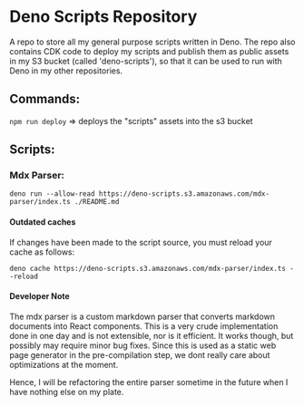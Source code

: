 # Deno Scripts Repository

A repo to store all my general purpose scripts written in Deno.
The repo also contains CDK code to deploy my scripts and publish them as public assets in my S3 bucket (called 'deno-scripts'), so that it can be used to run with Deno in my other repositories.

## Commands:

`npm run deploy` => deploys the "scripts" assets into the s3 bucket

## Scripts:

### Mdx Parser:

```shell script
deno run --allow-read https://deno-scripts.s3.amazonaws.com/mdx-parser/index.ts ./README.md
```

#### Outdated caches

If changes have been made to the script source, you must reload your cache as follows:

```shell script
deno cache https://deno-scripts.s3.amazonaws.com/mdx-parser/index.ts --reload
```

#### Developer Note

The mdx parser is a custom markdown parser that converts markdown documents into React components.
This is a very crude implementation done in one day and is not extensible, nor is it efficient.
It works though, but possibly may require minor bug fixes. Since this is used as a static web page generator in the pre-compilation step, we dont really care about optimizations at the moment.

Hence, I will be refactoring the entire parser sometime in the future when I have nothing else on my plate.
